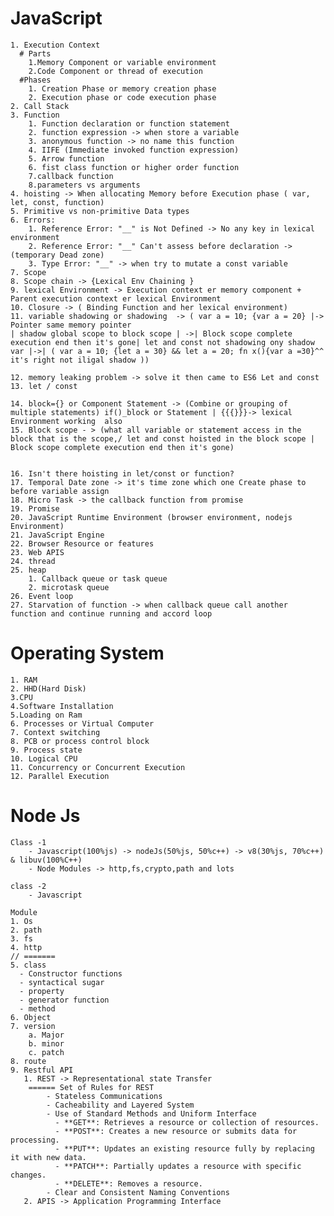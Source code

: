 # JavaScript

    1. Execution Context
      # Parts
        1.Memory Component or variable environment
        2.Code Component or thread of execution
      #Phases
        1. Creation Phase or memory creation phase
        2. Execution phase or code execution phase
    2. Call Stack
    3. Function
        1. Function declaration or function statement
        2. function expression -> when store a variable
        3. anonymous function -> no name this function
        4. IIFE (Immediate invoked function expression)
        5. Arrow function
        6. fist class function or higher order function
        7.callback function
        8.parameters vs arguments
    4. hoisting -> When allocating Memory before Execution phase ( var, let, const, function)
    5. Primitive vs non-primitive Data types
    6. Errors:
        1. Reference Error: "__" is Not Defined -> No any key in lexical environment
        2. Reference Error: "__" Can't assess before declaration ->(temporary Dead zone)
        3. Type Error: "__" -> when try to mutate a const variable
    7. Scope
    8. Scope chain -> {Lexical Env Chaining }
    9. lexical Environment -> Execution context er memory component + Parent execution context er lexical Environment
    10. Closure -> ( Binding Function and her lexical environment)
    11. variable shadowing or shadowing  -> ( var a = 10; {var a = 20} |-> Pointer same memory pointer
    | shadow global scope to block scope | ->| Block scope complete execution end then it's gone| let and const not shadowing ony shadow var |->| ( var a = 10; {let a = 30} && let a = 20; fn x(){var a =30}^^ it's right not iligal shadow ))

    12. memory leaking problem -> solve it then came to ES6 Let and const
    13. let / const

    14. block={} or Component Statement -> (Combine or grouping of multiple statements) if()_block or Statement | {{{}}}-> lexical Environment working  also
    15. Block scope - > (what all variable or statement access in the block that is the scope,/ let and const hoisted in the block scope | Block scope complete execution end then it's gone)


    16. Isn't there hoisting in let/const or function?
    17. Temporal Date zone -> it's time zone which one Create phase to before variable assign
    18. Micro Task -> the callback function from promise
    19. Promise
    20. JavaScript Runtime Environment (browser environment, nodejs Environment)
    21. JavaScript Engine
    22. Browser Resource or features
    23. Web APIS
    24. thread
    25. heap
        1. Callback queue or task queue
        2. microtask queue
    26. Event loop
    27. Starvation of function -> when callback queue call another function and continue running and accord loop

# Operating System

    1. RAM
    2. HHD(Hard Disk)
    3.CPU
    4.Software Installation
    5.Loading on Ram
    6. Processes or Virtual Computer
    7. Context switching
    8. PCB or process control block
    9. Process state
    10. Logical CPU
    11. Concurrency or Concurrent Execution
    12. Parallel Execution

# Node Js

<!-- Node JS Deep Thinking -->

    Class -1
        - Javascript(100%js) -> nodeJs(50%js, 50%c++) -> v8(30%js, 70%c++) & libuv(100%C++)
        - Node Modules -> http,fs,crypto,path and lots

    class -2
        - Javascript

<!-- Node JS Deep Thinking -->

    Module
    1. Os
    2. path
    3. fs
    4. http
    // =======
    5. class
      - Constructor functions
      - syntactical sugar
      - property
      - generator function
      - method
    6. Object
    7. version
        a. Major
        b. minor
        c. patch
    8. route
    9. Restful API
       1. REST -> Representational state Transfer
        ====== Set of Rules for REST
            - Stateless Communications
            - Cacheability and Layered System
            - Use of Standard Methods and Uniform Interface
              - **GET**: Retrieves a resource or collection of resources.
              - **POST**: Creates a new resource or submits data for processing.
              - **PUT**: Updates an existing resource fully by replacing it with new data.
              - **PATCH**: Partially updates a resource with specific changes.
              - **DELETE**: Removes a resource.
            - Clear and Consistent Naming Conventions
       2. APIS -> Application Programming Interface
